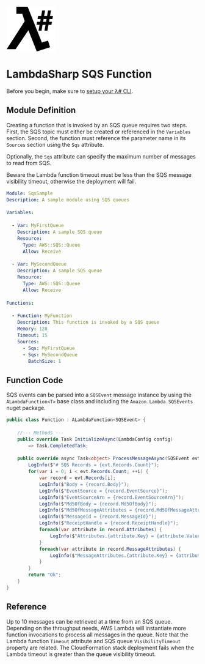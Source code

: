 ![λ#](../../Docs/LambdaSharp_v2_small.png)

# LambdaSharp SQS Function

Before you begin, make sure to [setup your λ# CLI](../../Bootstrap/).

## Module Definition

Creating a function that is invoked by an SQS queue requires two steps. First, the SQS topic must either be created or referenced in the `Variables` section. Second, the function must reference the parameter name in its `Sources` section using the `Sqs` attribute.

Optionally, the `Sqs` attribute can specify the maximum number of messages to read from SQS.

Beware the Lambda function timeout must be less than the SQS message visibility timeout, otherwise the deployment will fail.

```yaml
Module: SqsSample
Description: A sample module using SQS queues

Variables:

  - Var: MyFirstQueue
    Description: A sample SQS queue
    Resource:
      Type: AWS::SQS::Queue
      Allow: Receive

  - Var: MySecondQueue
    Description: A sample SQS queue
    Resource:
      Type: AWS::SQS::Queue
      Allow: Receive

Functions:

  - Function: MyFunction
    Description: This function is invoked by a SQS queue
    Memory: 128
    Timeout: 15
    Sources:
      - Sqs: MyFirstQueue
      - Sqs: MySecondQueue
        BatchSize: 1
```

## Function Code

SQS events can be parsed into a `SQSEvent` message instance by using the `ALambdaFunction<T>` base class and including the `Amazon.Lambda.SQSEvents` nuget package.

```csharp
public class Function : ALambdaFunction<SQSEvent> {

    //--- Methods ---
    public override Task InitializeAsync(LambdaConfig config)
        => Task.CompletedTask;

    public override async Task<object> ProcessMessageAsync(SQSEvent evt, ILambdaContext context) {
        LogInfo($"# SQS Records = {evt.Records.Count}");
        for(var i = 0; i < evt.Records.Count; ++i) {
            var record = evt.Records[i];
            LogInfo($"Body = {record.Body}");
            LogInfo($"EventSource = {record.EventSource}");
            LogInfo($"EventSourceArn = {record.EventSourceArn}");
            LogInfo($"Md5OfBody = {record.Md5OfBody}");
            LogInfo($"Md5OfMessageAttributes = {record.Md5OfMessageAttributes}");
            LogInfo($"MessageId = {record.MessageId}");
            LogInfo($"ReceiptHandle = {record.ReceiptHandle}");
            foreach(var attribute in record.Attributes) {
                LogInfo($"Attributes.{attribute.Key} = {attribute.Value}");
            }
            foreach(var attribute in record.MessageAttributes) {
                LogInfo($"MessageAttributes.{attribute.Key} = {attribute.Value}");
            }
        }
        return "Ok";
    }
}
```

## Reference

Up to 10 messages can be retrieved at a time from an SQS queue. Depending on the throughput needs, AWS Lambda will instantiate more function invocations to process all messages in the queue. Note that the Lambda function `Timeout` attribute and SQS queue `VisibilityTimeout` property are related. The CloudFormation stack deployment fails when the Lambda timeout is greater than the queue visibility timeout.